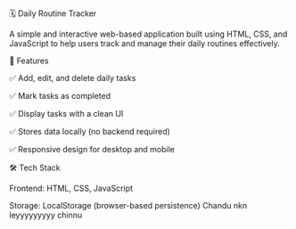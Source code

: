 🗓️ Daily Routine Tracker

A simple and interactive web-based application built using HTML, CSS, and JavaScript to help users track and manage their daily routines effectively.

🚀 Features

✅ Add, edit, and delete daily tasks

✅ Mark tasks as completed

✅ Display tasks with a clean UI

✅ Stores data locally (no backend required)

✅ Responsive design for desktop and mobile

🛠️ Tech Stack

Frontend: HTML, CSS, JavaScript

Storage: LocalStorage (browser-based persistence)
Chandu nkn leyyyyyyyyy chinnu
